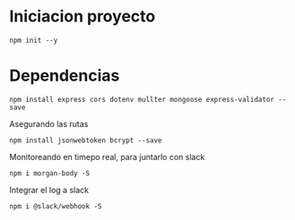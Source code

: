 # Iniciacion proyecto

```shell
npm init --y
```

# Dependencias

```shell
npm install express cors dotenv mullter mongoose express-validator --save
```

Asegurando las rutas
```shell
npm install jsonwebtoken bcrypt --save
```

Monitoreando en timepo real, para juntarlo con slack
```shell
npm i morgan-body -S
```

Integrar el log a slack
```shell
npm i @slack/webhook -S
```
